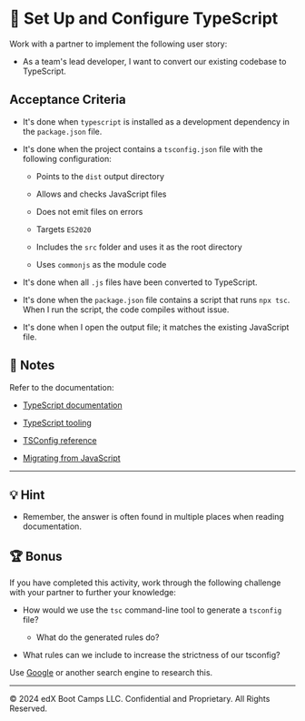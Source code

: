# 📖 Set Up and Configure TypeScript

Work with a partner to implement the following user story:

* As a team's lead developer, I want to convert our existing codebase to TypeScript.

## Acceptance Criteria

* It's done when `typescript` is installed as a development dependency in the `package.json` file.

* It's done when the project contains a `tsconfig.json` file with the following configuration:

  * Points to the `dist` output directory

  * Allows and checks JavaScript files

  * Does not emit files on errors

  * Targets `ES2020`

  * Includes the `src` folder and uses it as the root directory

  * Uses `commonjs` as the module code

* It's done when all `.js` files have been converted to TypeScript.

* It's done when the `package.json` file contains a script that runs `npx tsc`. When I run the script, the code compiles without issue.

* It's done when I open the output file; it matches the existing JavaScript file.

## 📝 Notes

Refer to the documentation:

* [TypeScript documentation](https://www.typescriptlang.org/docs/)

* [TypeScript tooling](https://www.typescriptlang.org/docs/handbook/typescript-tooling-in-5-minutes.html)

* [TSConfig reference](https://www.typescriptlang.org/tsconfig)

* [Migrating from JavaScript](https://www.typescriptlang.org/docs/handbook/migrating-from-javascript.html)

---

## 💡 Hint

* Remember, the answer is often found in multiple places when reading documentation.

## 🏆 Bonus

If you have completed this activity, work through the following challenge with your partner to further your knowledge:

* How would we use the `tsc` command-line tool to generate a `tsconfig` file?

  * What do the generated rules do?

* What rules can we include to increase the strictness of our tsconfig?

Use [Google](https://www.google.com) or another search engine to research this.

---

&copy; 2024 edX Boot Camps LLC. Confidential and Proprietary. All Rights Reserved.
